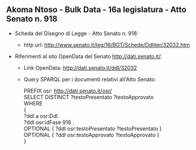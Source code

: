 ## Akoma Ntoso - Bulk Data - 16a legislatura - Atto Senato n. 918 ##

* Scheda del Disegno di Legge - Atto Senato n. 918:
	* http url: http://www.senato.it/leg/16/BGT/Schede/Ddliter/32032.htm

* Riferimenti al sito OpenData del Senato http://dati.senato.it/:
	* Link OpenData: http://dati.senato.it/ddl/32032
	* Query SPARQL per i documenti relativi all'Atto Senato:

        PREFIX osr: <http://dati.senato.it/osr/>  
		SELECT DISTINCT ?testoPresentato ?testoApprovato  
		WHERE  
		{  
		    ?ddl a osr:Ddl.  
		    ?ddl osr:idFase 918 .  
		    OPTIONAL { ?ddl osr:testoPresentato ?testoPresentato }  
		    OPTIONAL { ?ddl osr:testoApprovato ?testoApprovato }  
		}
		